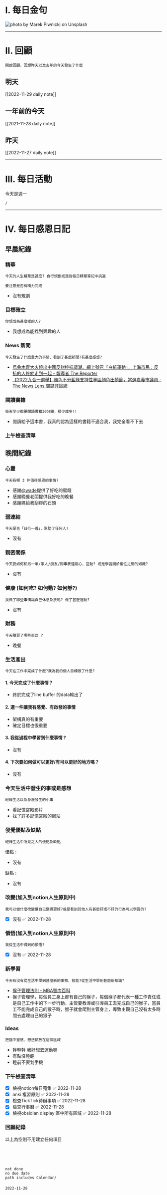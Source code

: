 # I. 每日金句
![photo by Marek Piwnicki on Unsplash](https://images.unsplash.com/photo-1667684550725-71e60ab8368e?crop=entropy&cs=tinysrgb&fm=jpg&ixid=MnwzNjM5Nzd8MHwxfHJhbmRvbXx8fHx8fHx8fDE2Njk2MzgxOTE&ixlib=rb-4.0.3&q=80&w=1920&h=1080) 

---

# II. 回顧
```note-brown
開啟回顧，回想昨天以及去年的今天發生了什麼
```

## 明天
[[2022-11-29 daily note]]

## 一年前的今天
[[2021-11-28 daily note]]

## 昨天
[[2022-11-27 daily note]] 


---
# III. 每日活動
今天是週一
```ActivityHistory
/

```

---
# IV. 每日感恩日記
## 早晨紀錄
### 精華
```note-brown
今天的人生精華是甚麼? 自行規劃或是從每日精華筆記中挑選
```
```note-red
要注意是否有精力完成
```
- 沒有規劃

### 目標確立
```note-brown
你想成為甚麼樣的人?
```
- 我想成為能找到興趣的人

### News 新聞
```note-brown
今天發生了什麼重大的事情、看到了甚麼新聞?有甚麼感想?
```
- [烏魯木齊大火燒出中國反封控抗議潮、網上號召「白紙運動」，上海市民：反抗的人終於走到一起 - 報導者 The Reporter](https://www.twreporter.org/a/covid-19-urumqi-lockdown-fire-protests-across-china)
- [【2022九合一選舉】顏色不分藍綠支持性專區顏色田慎節，當選嘉義市議員 - The News Lens 關鍵評論網](https://www.thenewslens.com/article/177196)

### 閱讀書籍
```note-brown
每天至少都要閱讀書籍30分鐘，積少成多!!
```
- 閱讀給予這本書，我真的認為這樣的書籍不適合我，我完全看不下去

### 上午檢查清單


## 晚間紀錄
### 心靈
```note-brown
今天有哪 3 件值得感恩的事情?
```
- 感謝[@wade](@wade)提供了好吃的蜜餞
- 感謝晚餐老闆提供我好吃的晚餐
- 感謝媽給我刮痧的石頭

### 弱連結
```note-brown
今天是否「日行一善」，幫助了任何人?
```
- 沒有

### 親密關係
```note-brown
今天要如何和另一半/家人/朋友/同事表達關心、互動? 或是學習關於兩性之間的知識?
```
- 沒有

### 健康 (如何吃? 如何動? 如何靜?)
```note-brown
我做了哪些事情讓自己休息及放鬆? 做了甚麼運動?
```
- 沒有

### 財務
```note-brown
今天購買了哪些東西 ?
```
- 晚餐

### 生活產出
```note-brown
今天在工作中完成了什麼?我為我的個人目標做了什麼?
```
#### 1. 今天完成了什麼事情？ 
- 終於完成了line buffer 的data輸出了

#### 2. 選一件讓我有感覺、有啟發的事情 
- 架構真的有重要
- 確定目標也很重要

#### 3. 我從過程中學習到什麼事情 ? 
- 沒有

#### 4. 下次要如何做可以更好/有可以更好的地方嗎？
- 沒有

### 今天生活中發生的事或是感想
```note-brown
紀錄生活以及身邊發生的小事
```
- 看記憶宮殿影片
- 找了許多記憶宮殿的網站

### 發覺優點及缺點
```note-brown
紀錄生活中所見之人的優點及缺點
```
優點 : 
- 沒有

缺點 : 
- 沒有

### 改變(加入到notion人生原則中)
```note-brown
我可以做什麼改變讓自己變得更好?或是看到其他人有甚麼好或不好的行為可以學習的?
```
- [x] 沒有 ✅ 2022-11-28

### 領悟(加入到notion人生原則中)
```note-brown
我從生活中得到的領悟?
```
- [x] 沒有 ✅ 2022-11-28

### 新學習
```note-brown
今天有沒有從生活中學到甚麼新的事物、技能?從生活中學到甚麼新知識?
```
- [猴子管理法則 - MBA智库百科](https://wiki.mbalib.com/zh-tw/%E7%8C%B4%E5%AD%90%E7%AE%A1%E7%90%86%E6%B3%95%E5%88%99)
- 猴子管理學，每個員工身上都有自己的猴子，每個猴子都代表一種工作責任或是自己工作中的下一步行動，主管要教導或引導員工去完成自己的猴子，當員工不能完成自己的猴子時，猴子就會爬到主管身上，導致主觀自己沒有太多時間去處理自己的猴子

### Ideas
```note-brown
把腦中靈感、想法都放在這個區域
```
- 幹幹幹 我好想去運動喔
- 有點沒睡飽
- 睡前不要划手機

### 下午檢查清單
- [x] 檢視notion每日蒐集 ✅ 2022-11-28
- [x] anki 複習原則 ✅ 2022-11-28
- [x] 檢查TickTick待辦事項 ✅ 2022-11-28
- [x] 檢查行事曆 ✅ 2022-11-28
- [x] 檢視obsidian display 區中所有區域 ✅ 2022-11-28

### 回顧紀錄


以上為空則不用建立任何項目


###  
```
 
```

###  
#### 
```

```
#### 
```
not done
no due date
path includes Calendar/

```

#### 

```
2022-11-28
```

